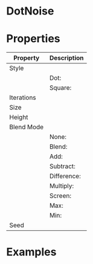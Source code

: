 # DotNoise


# Properties


| Property | Description| 
| -------- | -----------|
| Style |  |
| | Dot: <desc> |
| | Square: <desc> |
| Iterations |  |
| Size |  |
| Height |  |
| Blend Mode |  |
| | None: <desc> |
| | Blend: <desc> |
| | Add: <desc> |
| | Subtract: <desc> |
| | Difference: <desc> |
| | Multiply: <desc> |
| | Screen: <desc> |
| | Max: <desc> |
| | Min: <desc> |
| Seed |  |




# Examples
